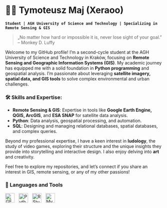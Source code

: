 # 🧑‍💻 Tymoteusz Maj (Xeraoo)

**`Student | AGH University of Science and Technology | Specializing in Remote Sensing & GIS`**

> „No matter how hard or impossible it is, never lose sight of your goal.” – Monkey D. Luffy

Welcome to my GitHub profile! I’m a second-cycle student at the AGH University of Science and Technology in Kraków, focusing on **Remote Sensing and Geographic Information Systems (GIS)**. My academic journey has equipped me with a solid foundation in **Python programming** and geospatial analysis. I’m passionate about leveraging **satellite imagery, spatial data, and GIS tools** to solve complex environmental and urban challenges.

### 🛠 Skills and Expertise:
- **Remote Sensing & GIS**: Expertise in tools like **Google Earth Engine, QGIS, ArcGIS**, and **ESA SNAP** for satellite data analysis.
- **Python**: Data analysis, geospatial processing, and automation.
- **SQL**: Designing and managing relational databases, spatial databases, and complex queries.

Beyond my professional expertise, I have a keen interest in **ludology**, the study of video games, exploring their structure and the unique insights they provide into storytelling and interactive design. I also enjoy delving into **art** and creativity.



Feel free to explore my repositories, and let’s connect if you share an interest in GIS, remote sensing, or any of my other passions!


### 🧰 Languages and Tools


<img align="left" alt="GEE" width="30px" style="padding-right:10px;" src="https://cdn.icon-icons.com/icons2/1508/PNG/512/googleearth-engine_104576.png">
<img align="left" alt="Python" width="30px" style="padding-right:10px;" src="https://cdn.jsdelivr.net/gh/devicons/devicon/icons/python/python-original-wordmark.svg" />
<img align="left" alt="RStudio" width="30px" style="padding-right:10px;" src="https://cdn.jsdelivr.net/gh/devicons/devicon/icons/rstudio/rstudio-original.svg" />
<img align="left" alt="MySQL" width="30px" style="padding-right:10px;" src="https://cdn.jsdelivr.net/gh/devicons/devicon/icons/mysql/mysql-original-wordmark.svg" />
